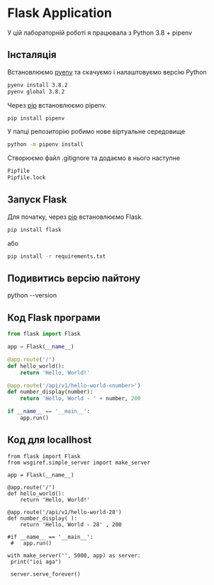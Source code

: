 # Flask Application

У цій лабораторній роботі я працювала з Python 3.8 + pipenv 

## Інсталяція

Встановлюємо [pyenv](https://github.com/pyenv/pyenv) та скачуємо і налаштовуємо версію Python
```bash
pyenv install 3.8.2
pyenv global 3.8.2
```

Через [pip](https://pip.pypa.io/en/stable/) встановлюємо pipenv.

```bash
pip install pipenv
```

У папці репозиторію робимо нове віртуальне середовище

```bash
python -m pipenv install
```

Створюємо файл .gitignore та додаємо в нього наступне
```bash
Pipfile
Pipfile.lock
```

## Запуск Flask

Для початку, через [pip](https://pip.pypa.io/en/stable/) встановлюємо Flask. 
```bash
pip install flask
```
або
```bash
pip install -r requirements.txt
```
## Подивитись версію пайтону
python --version

## Код Flask програми
```python
from flask import Flask

app = Flask(__name__)

@app.route('/')
def hello_world():
    return 'Hello, World!'

@app.route('/api/v1/hello-world-<number>')
def number_display(number):
    return 'Hello, World - ' + number, 200

if __name__ == '__main__':
    app.run()
```
## Код для locallhost
```
from flask import Flask
from wsgiref.simple_server import make_server

app = Flask(__name__)

@app.route('/')
def hello_world():
    return 'Hello, World!'

@app.route('/api/v1/hello-world-28')
def number_display( ):
    return 'Hello, World - 28' , 200

#if __name__ == '__main__':
 #   app.run()

with make_server('', 5000, app) as server:
 print("ioi aga")

 server.serve_forever()

```
